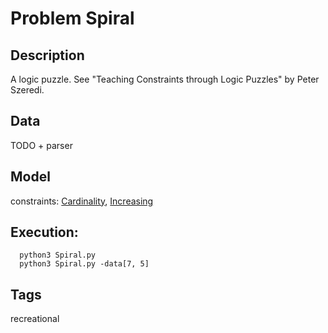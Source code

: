 # Problem Spiral
## Description
A logic puzzle. See "Teaching Constraints through Logic Puzzles" by Peter Szeredi.

## Data
TODO + parser

## Model
  constraints: [Cardinality](http://pycsp.org/documentation/constraints/Cardinality), [Increasing](http://pycsp.org/documentation/constraints/Increasing)

## Execution:
```
  python3 Spiral.py
  python3 Spiral.py -data[7, 5]
```


## Tags
  recreational
